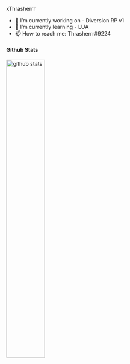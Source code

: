 xThrasherrr

- 🔭 I’m currently working on - Diversion RP v1
- 🌱 I’m currently learning - LUA
- 📫 How to reach me: Thrasherrr#9224

#### Github Stats
<img src="https://github-readme-stats.vercel.app/api?username=xthrasherrr&show_icons=true&theme=gotham" alt="github stats" width="45%" align="center"/>
